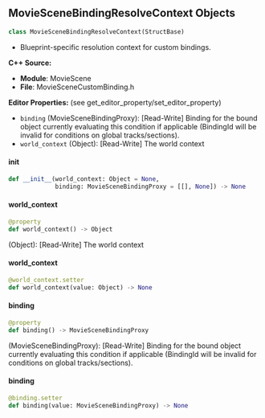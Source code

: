 ## MovieSceneBindingResolveContext Objects

```python
class MovieSceneBindingResolveContext(StructBase)
```

* Blueprint-specific resolution context for custom bindings.

**C++ Source:**

- **Module**: MovieScene
- **File**: MovieSceneCustomBinding.h

**Editor Properties:** (see get_editor_property/set_editor_property)

- ``binding`` (MovieSceneBindingProxy):  [Read-Write] Binding for the bound object currently evaluating this condition if applicable (BindingId will be invalid for conditions on global tracks/sections).
- ``world_context`` (Object):  [Read-Write] The world context

<a id="unreal.MovieSceneBindingResolveContext.__init__"></a>

#### __init__

```python
def __init__(world_context: Object = None,
             binding: MovieSceneBindingProxy = [[], None]) -> None
```

<a id="unreal.MovieSceneBindingResolveContext.world_context"></a>

#### world_context

```python
@property
def world_context() -> Object
```

(Object):  [Read-Write] The world context

<a id="unreal.MovieSceneBindingResolveContext.world_context"></a>

#### world_context

```python
@world_context.setter
def world_context(value: Object) -> None
```

<a id="unreal.MovieSceneBindingResolveContext.binding"></a>

#### binding

```python
@property
def binding() -> MovieSceneBindingProxy
```

(MovieSceneBindingProxy):  [Read-Write] Binding for the bound object currently evaluating this condition if applicable (BindingId will be invalid for conditions on global tracks/sections).

<a id="unreal.MovieSceneBindingResolveContext.binding"></a>

#### binding

```python
@binding.setter
def binding(value: MovieSceneBindingProxy) -> None
```

<a id="unreal.MovieSceneSectionParameters"></a>